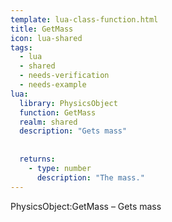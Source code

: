 ```yaml
---
template: lua-class-function.html
title: GetMass
icon: lua-shared
tags:
  - lua
  - shared
  - needs-verification
  - needs-example
lua:
  library: PhysicsObject
  function: GetMass
  realm: shared
  description: "Gets mass"
  
  
  returns:
    - type: number
      description: "The mass."
---
```


<div class="lua__search__keywords">
PhysicsObject:GetMass &#x2013; Gets mass
</div>
